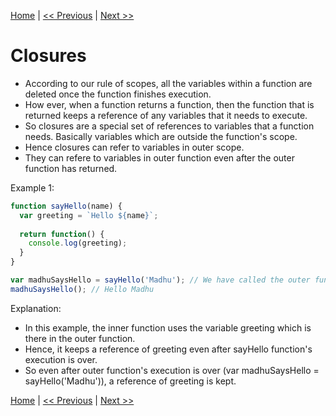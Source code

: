 [Home](../README.md) | [<< Previous](Scope-Chain.md) | [Next >>](Scope-Chain.md)


# Closures

* According to our rule of scopes, all the variables within a function are deleted once the function finishes execution.
* How ever, when a function returns a function, then the function that is returned keeps a reference of any variables that it needs to execute.
* So closures are a special set of references to variables that a function needs. Basically variables which are outside the function's scope.
* Hence closures can refer to variables in outer scope.
* They can refere to variables in outer function even after the outer function has returned.

Example 1:

```js
function sayHello(name) {
  var greeting = `Hello ${name}`;
  
  return function() {
    console.log(greeting);
  }
}

var madhuSaysHello = sayHello('Madhu'); // We have called the outer function.
madhuSaysHello(); // Hello Madhu
```
Explanation:

* In this example, the inner function uses the variable greeting which is there in the outer function.
* Hence, it keeps a reference of greeting even after sayHello function's execution is over.
* So even after outer function's execution is over (var madhuSaysHello = sayHello('Madhu')), a reference of greeting is kept.



[Home](../README.md) | [<< Previous](Scope-Chain.md) | [Next >>](Scope-Chain.md)
